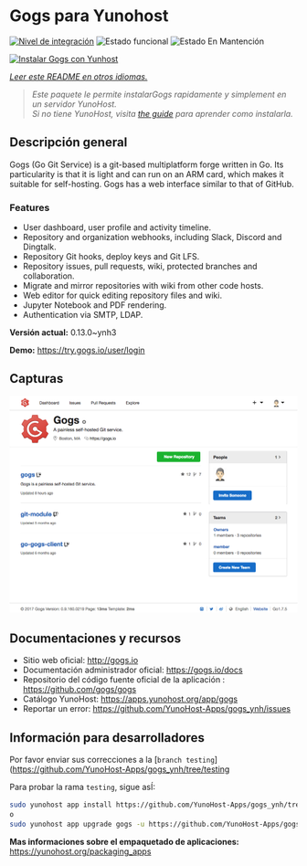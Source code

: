 <!--
Este archivo README esta generado automaticamente<https://github.com/YunoHost/apps/tree/master/tools/readme_generator>
No se debe editar a mano.
-->

# Gogs para Yunohost

[![Nivel de integración](https://dash.yunohost.org/integration/gogs.svg)](https://dash.yunohost.org/appci/app/gogs) ![Estado funcional](https://ci-apps.yunohost.org/ci/badges/gogs.status.svg) ![Estado En Mantención](https://ci-apps.yunohost.org/ci/badges/gogs.maintain.svg)

[![Instalar Gogs con Yunhost](https://install-app.yunohost.org/install-with-yunohost.svg)](https://install-app.yunohost.org/?app=gogs)

*[Leer este README en otros idiomas.](./ALL_README.md)*

> *Este paquete le permite instalarGogs rapidamente y simplement en un servidor YunoHost.*  
> *Si no tiene YunoHost, visita [the guide](https://yunohost.org/install) para aprender como instalarla.*

## Descripción general

Gogs (Go Git Service) is a git-based multiplatform forge written in Go. Its particularity is that it is light and can run on an ARM card, which makes it suitable for self-hosting. Gogs has a web interface similar to that of GitHub.

### Features

- User dashboard, user profile and activity timeline.
- Repository and organization webhooks, including Slack, Discord and Dingtalk.
- Repository Git hooks, deploy keys and Git LFS.
- Repository issues, pull requests, wiki, protected branches and collaboration.
- Migrate and mirror repositories with wiki from other code hosts.
- Web editor for quick editing repository files and wiki.
- Jupyter Notebook and PDF rendering.
- Authentication via SMTP, LDAP.


**Versión actual:** 0.13.0~ynh3

**Demo:** <https://try.gogs.io/user/login>

## Capturas

![Captura de Gogs](./doc/screenshots/screenshot.png)

## Documentaciones y recursos

- Sitio web oficial: <http://gogs.io>
- Documentación administrador oficial: <https://gogs.io/docs>
- Repositorio del código fuente oficial de la aplicación : <https://github.com/gogs/gogs>
- Catálogo YunoHost: <https://apps.yunohost.org/app/gogs>
- Reportar un error: <https://github.com/YunoHost-Apps/gogs_ynh/issues>

## Información para desarrolladores

Por favor enviar sus correcciones a la [`branch testing`](https://github.com/YunoHost-Apps/gogs_ynh/tree/testing

Para probar la rama `testing`, sigue asÍ:

```bash
sudo yunohost app install https://github.com/YunoHost-Apps/gogs_ynh/tree/testing --debug
o
sudo yunohost app upgrade gogs -u https://github.com/YunoHost-Apps/gogs_ynh/tree/testing --debug
```

**Mas informaciones sobre el empaquetado de aplicaciones:** <https://yunohost.org/packaging_apps>
